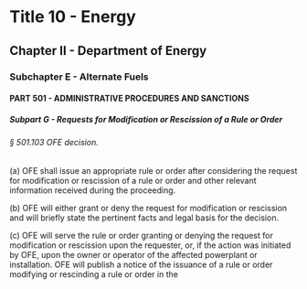 
# Title 10 - Energy
## Chapter II - Department of Energy
### Subchapter E - Alternate Fuels
#### PART 501 - ADMINISTRATIVE PROCEDURES AND SANCTIONS
##### Subpart G - Requests for Modification or Rescission of a Rule or Order
###### § 501.103 OFE decision.

(a) OFE shall issue an appropriate rule or order after considering the request for modification or rescission of a rule or order and other relevant information received during the proceeding.

(b) OFE will either grant or deny the request for modification or rescission and will briefly state the pertinent facts and legal basis for the decision.

(c) OFE will serve the rule or order granting or denying the request for modification or rescission upon the requester, or, if the action was initiated by OFE, upon the owner or operator of the affected powerplant or installation. OFE will publish a notice of the issuance of a rule or order modifying or rescinding a rule or order in the
